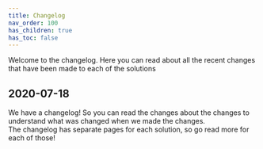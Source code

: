 ```yaml
---
title: Changelog
nav_order: 100
has_children: true
has_toc: false
---
```


Welcome to the changelog. Here you can read about all the recent changes that have been made to each of the solutions

## 2020-07-18

We have a changelog! So you can read the changes about the changes to understand what was changed when we made the changes.  
The changelog has separate pages for each solution, so go read more for each of those!

